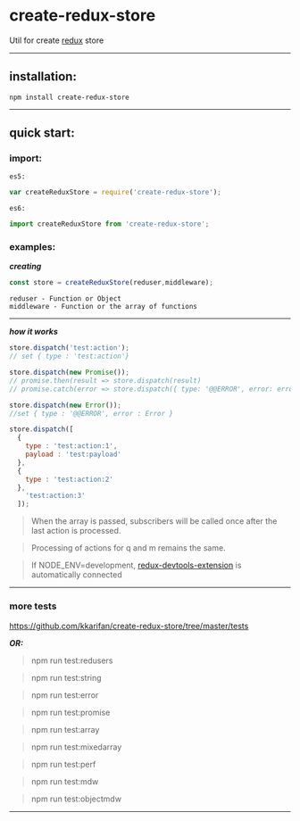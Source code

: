 # create-redux-store
Util for create [redux](https://github.com/reactjs/redux) store
***
## installation:
```
npm install create-redux-store
```
***
## quick start:<br/>

### import:

`es5:`
```js
var createReduxStore = require('create-redux-store');
```
`es6:`
```js
import createReduxStore from 'create-redux-store';
```

### examples:

***creating***
```js
const store = createReduxStore(reduser,middleware);
```
```
reduser - Function or Object 
middleware - Function or the array of functions
```
***
***how it works***
```js
store.dispatch('test:action');
// set { type : 'test:action'}

store.dispatch(new Promise());
// promise.then(result => store.dispatch(result)
// promise.catch(error => store.dispatch({ type: '@@ERROR', error: error})

store.dispatch(new Error());
//set { type : '@@ERROR', error : Error }

store.dispatch([
  {
    type : 'test:action:1',
    payload : 'test:payload'
  },
  {
    type : 'test:action:2'
  },
    'test:action:3'
  ]);
```
>When the array is passed, subscribers will be called once after the last action is processed.

>Processing of actions for q and m remains the same.

>If NODE_ENV=development, [redux-devtools-extension](https://github.com/zalmoxisus/redux-devtools-extension) is automatically connected

***

### more tests

https://github.com/kkarifan/create-redux-store/tree/master/tests


***OR:***


> npm run test:redusers

> npm run test:string

> npm run test:error

> npm run test:promise

> npm run test:array

> npm run test:mixedarray

> npm run test:perf

> npm run test:mdw

> npm run test:objectmdw


***
